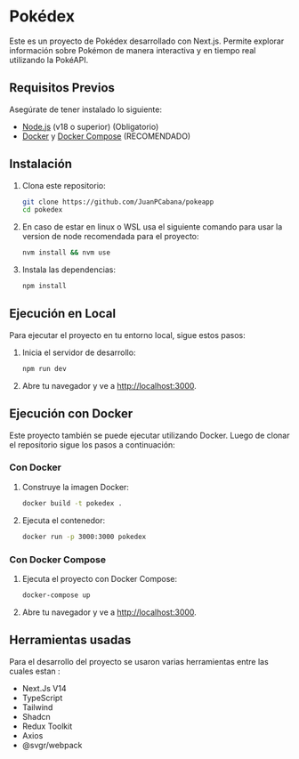 # Pokédex

Este es un proyecto de Pokédex desarrollado con Next.js. Permite explorar información sobre Pokémon de manera interactiva y en tiempo real utilizando la PokéAPI.

## Requisitos Previos

Asegúrate de tener instalado lo siguiente:

- [Node.js](https://nodejs.org/) (v18 o superior) (Obligatorio)
- [Docker](https://www.docker.com/get-started) y [Docker Compose](https://docs.docker.com/compose/) (RECOMENDADO)

## Instalación

1. Clona este repositorio:

   ```bash
   git clone https://github.com/JuanPCabana/pokeapp
   cd pokedex
   ```

2. En caso de estar en linux o WSL usa el siguiente comando para usar la version de node recomendada para el proyecto:

   ```bash
   nvm install && nvm use
   ```

3. Instala las dependencias:

   ```bash
   npm install
   ```

## Ejecución en Local

Para ejecutar el proyecto en tu entorno local, sigue estos pasos:

1. Inicia el servidor de desarrollo:

   ```bash
   npm run dev
   ```

2. Abre tu navegador y ve a [http://localhost:3000](http://localhost:3000).

## Ejecución con Docker

Este proyecto también se puede ejecutar utilizando Docker. Luego de clonar el repositorio sigue los pasos a continuación:

### Con Docker

1. Construye la imagen Docker:

   ```bash
   docker build -t pokedex .
   ```

2. Ejecuta el contenedor:

   ```bash
   docker run -p 3000:3000 pokedex
   ```

### Con Docker Compose

1. Ejecuta el proyecto con Docker Compose:

   ```bash
   docker-compose up
   ```

2. Abre tu navegador y ve a [http://localhost:3000](http://localhost:3000).

## Herramientas usadas

Para el desarrollo del proyecto se usaron varias herramientas entre las cuales estan :

- Next.Js V14
- TypeScript
- Tailwind
- Shadcn
- Redux Toolkit
- Axios
- @svgr/webpack